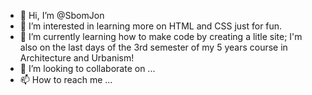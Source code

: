 - 👋 Hi, I’m @SbomJon
- 👀 I’m interested in learning more on HTML and CSS just for fun.
- 🌱 I’m currently learning how to make code by creating a litle site; I'm also on the last days of the 3rd semester of my 5 years course in Architecture and Urbanism!
- 💞️ I’m looking to collaborate on ...
- 📫 How to reach me ...

<!---
SbomJon/SbomJon is a ✨ special ✨ repository because its `README.md` (this file) appears on your GitHub profile.
You can click the Preview link to take a look at your changes.
--->
